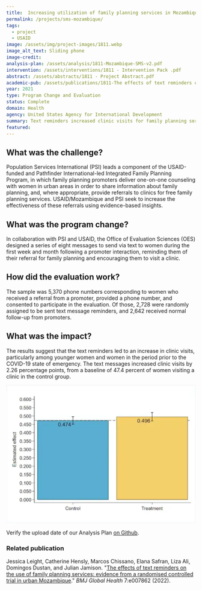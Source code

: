 ```yaml
---
title:  Increasing utilization of family planning services in Mozambique through an SMS intervention
permalink: /projects/sms-mozambique/
tags: 
  - project 
  - USAID
image: /assets/img/project-images/1811.webp
image_alt_text: Sliding phone
image-credit: 
analysis-plan: /assets/analysis/1811-Mozambique-SMS-v2.pdf
intervention: /assets/interventions/1811 - Intervention Pack .pdf
abstract: /assets/abstracts/1811 - Project Abstract.pdf
academic-pub: /assets/publications/1811-The effects of text reminders on the use of family planning services- evidence from a randomised controlled trial in Mozambique.pdf
year: 2021
type: Program Change and Evaluation
status: Complete
domain: Health
agency: United States Agency for International Development
summary: Text reminders increased clinic visits for family planning services
featured: 
---
```

## What was the challenge?
Population Services International (PSI) leads a component of the USAID-funded and Pathfinder International-led Integrated Family Planning Program, in which family planning promoters deliver one-on-one counseling with women in urban areas in order to share information about family planning, and, where appropriate, provide referrals to clinics for free family planning services. USAID/Mozambique and PSI seek to increase the effectiveness of these referrals using evidence-based insights.

## What was the program change?
In collaboration with PSI and USAID, the Office of Evaluation Sciences (OES) designed a series of eight messages to send via text to women during the first week and month following a promoter interaction, reminding them of their referral for family planning and encouraging them to visit a clinic.

## How did the evaluation work?
The sample was 5,370 phone numbers corresponding to women who received a referral from a promoter, provided a phone number, and consented to participate in the evaluation. Of those, 2,728 were randomly assigned to be sent text message reminders, and 2,642 received normal follow-up from promoters.

## What was the impact?
The results suggest that the text reminders led to an increase in clinic visits, particularly among younger women and women in the period prior to the COVID-19 state of emergency. The text messages increased clinic visits by 2.26 percentage points, from a baseline of 47.4 percent of women visiting a clinic in the control group. 

![image](/assets/img/project-images/1811-graph.webp)

Verify the upload date of our Analysis Plan <a href="https://github.com/gsa-oes/office-of-evaluation-sciences/commits/master/assets/analysis/1811-Mozambique-SMS-v2.pdf">on Github</a>.

### Related publication
Jessica Leight, Catherine Hensly, Marcos Chissano, Elana Safran, Liza Ali, Domingos Dustan, and Julian Jamison. "<a href="https://gh.bmj.com/content/7/4/e007862" target="_blank">The effects of text reminders on the use of family planning services: evidence from a randomised controlled trial in urban Mozambique</a>." *BMJ Global Health* 7:e007862 (2022).
